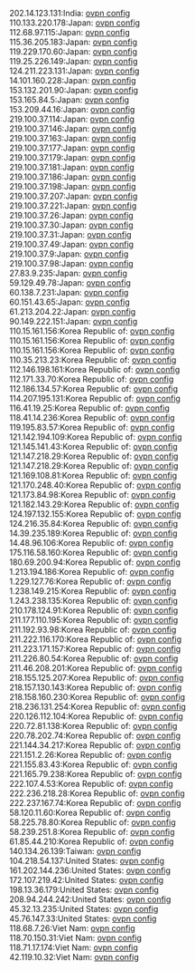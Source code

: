 202.14.123.131:India: [ovpn config](vpn/202_14_123_131.ovpn)  
110.133.220.178:Japan: [ovpn config](vpn/110_133_220_178.ovpn)  
112.68.97.115:Japan: [ovpn config](vpn/112_68_97_115.ovpn)  
115.36.205.183:Japan: [ovpn config](vpn/115_36_205_183.ovpn)  
119.229.170.60:Japan: [ovpn config](vpn/119_229_170_60.ovpn)  
119.25.226.149:Japan: [ovpn config](vpn/119_25_226_149.ovpn)  
124.211.223.131:Japan: [ovpn config](vpn/124_211_223_131.ovpn)  
14.101.160.228:Japan: [ovpn config](vpn/14_101_160_228.ovpn)  
153.132.201.90:Japan: [ovpn config](vpn/153_132_201_90.ovpn)  
153.165.84.5:Japan: [ovpn config](vpn/153_165_84_5.ovpn)  
153.209.44.16:Japan: [ovpn config](vpn/153_209_44_16.ovpn)  
219.100.37.114:Japan: [ovpn config](vpn/219_100_37_114.ovpn)  
219.100.37.146:Japan: [ovpn config](vpn/219_100_37_146.ovpn)  
219.100.37.163:Japan: [ovpn config](vpn/219_100_37_163.ovpn)  
219.100.37.177:Japan: [ovpn config](vpn/219_100_37_177.ovpn)  
219.100.37.179:Japan: [ovpn config](vpn/219_100_37_179.ovpn)  
219.100.37.181:Japan: [ovpn config](vpn/219_100_37_181.ovpn)  
219.100.37.186:Japan: [ovpn config](vpn/219_100_37_186.ovpn)  
219.100.37.198:Japan: [ovpn config](vpn/219_100_37_198.ovpn)  
219.100.37.207:Japan: [ovpn config](vpn/219_100_37_207.ovpn)  
219.100.37.221:Japan: [ovpn config](vpn/219_100_37_221.ovpn)  
219.100.37.26:Japan: [ovpn config](vpn/219_100_37_26.ovpn)  
219.100.37.30:Japan: [ovpn config](vpn/219_100_37_30.ovpn)  
219.100.37.31:Japan: [ovpn config](vpn/219_100_37_31.ovpn)  
219.100.37.49:Japan: [ovpn config](vpn/219_100_37_49.ovpn)  
219.100.37.9:Japan: [ovpn config](vpn/219_100_37_9.ovpn)  
219.100.37.98:Japan: [ovpn config](vpn/219_100_37_98.ovpn)  
27.83.9.235:Japan: [ovpn config](vpn/27_83_9_235.ovpn)  
59.129.49.78:Japan: [ovpn config](vpn/59_129_49_78.ovpn)  
60.138.7.231:Japan: [ovpn config](vpn/60_138_7_231.ovpn)  
60.151.43.65:Japan: [ovpn config](vpn/60_151_43_65.ovpn)  
61.213.204.22:Japan: [ovpn config](vpn/61_213_204_22.ovpn)  
90.149.222.151:Japan: [ovpn config](vpn/90_149_222_151.ovpn)  
110.15.161.156:Korea Republic of: [ovpn config](vpn/110_15_161_156.ovpn)  
110.15.161.156:Korea Republic of: [ovpn config](vpn/110_15_161_156.ovpn)  
110.15.161.156:Korea Republic of: [ovpn config](vpn/110_15_161_156.ovpn)  
110.35.213.23:Korea Republic of: [ovpn config](vpn/110_35_213_23.ovpn)  
112.146.198.161:Korea Republic of: [ovpn config](vpn/112_146_198_161.ovpn)  
112.171.33.70:Korea Republic of: [ovpn config](vpn/112_171_33_70.ovpn)  
112.186.134.57:Korea Republic of: [ovpn config](vpn/112_186_134_57.ovpn)  
114.207.195.131:Korea Republic of: [ovpn config](vpn/114_207_195_131.ovpn)  
116.41.19.25:Korea Republic of: [ovpn config](vpn/116_41_19_25.ovpn)  
118.41.14.236:Korea Republic of: [ovpn config](vpn/118_41_14_236.ovpn)  
119.195.83.57:Korea Republic of: [ovpn config](vpn/119_195_83_57.ovpn)  
121.142.194.109:Korea Republic of: [ovpn config](vpn/121_142_194_109.ovpn)  
121.145.141.43:Korea Republic of: [ovpn config](vpn/121_145_141_43.ovpn)  
121.147.218.29:Korea Republic of: [ovpn config](vpn/121_147_218_29.ovpn)  
121.147.218.29:Korea Republic of: [ovpn config](vpn/121_147_218_29.ovpn)  
121.169.108.81:Korea Republic of: [ovpn config](vpn/121_169_108_81.ovpn)  
121.170.248.40:Korea Republic of: [ovpn config](vpn/121_170_248_40.ovpn)  
121.173.84.98:Korea Republic of: [ovpn config](vpn/121_173_84_98.ovpn)  
121.182.143.29:Korea Republic of: [ovpn config](vpn/121_182_143_29.ovpn)  
124.197.132.155:Korea Republic of: [ovpn config](vpn/124_197_132_155.ovpn)  
124.216.35.84:Korea Republic of: [ovpn config](vpn/124_216_35_84.ovpn)  
14.39.235.189:Korea Republic of: [ovpn config](vpn/14_39_235_189.ovpn)  
14.48.96.106:Korea Republic of: [ovpn config](vpn/14_48_96_106.ovpn)  
175.116.58.160:Korea Republic of: [ovpn config](vpn/175_116_58_160.ovpn)  
180.69.200.94:Korea Republic of: [ovpn config](vpn/180_69_200_94.ovpn)  
1.213.194.186:Korea Republic of: [ovpn config](vpn/1_213_194_186.ovpn)  
1.229.127.76:Korea Republic of: [ovpn config](vpn/1_229_127_76.ovpn)  
1.238.149.215:Korea Republic of: [ovpn config](vpn/1_238_149_215.ovpn)  
1.243.238.135:Korea Republic of: [ovpn config](vpn/1_243_238_135.ovpn)  
210.178.124.91:Korea Republic of: [ovpn config](vpn/210_178_124_91.ovpn)  
211.177.110.195:Korea Republic of: [ovpn config](vpn/211_177_110_195.ovpn)  
211.192.93.98:Korea Republic of: [ovpn config](vpn/211_192_93_98.ovpn)  
211.222.116.170:Korea Republic of: [ovpn config](vpn/211_222_116_170.ovpn)  
211.223.171.157:Korea Republic of: [ovpn config](vpn/211_223_171_157.ovpn)  
211.226.80.54:Korea Republic of: [ovpn config](vpn/211_226_80_54.ovpn)  
211.46.208.201:Korea Republic of: [ovpn config](vpn/211_46_208_201.ovpn)  
218.155.125.207:Korea Republic of: [ovpn config](vpn/218_155_125_207.ovpn)  
218.157.130.143:Korea Republic of: [ovpn config](vpn/218_157_130_143.ovpn)  
218.158.160.230:Korea Republic of: [ovpn config](vpn/218_158_160_230.ovpn)  
218.236.131.254:Korea Republic of: [ovpn config](vpn/218_236_131_254.ovpn)  
220.126.112.104:Korea Republic of: [ovpn config](vpn/220_126_112_104.ovpn)  
220.72.81.138:Korea Republic of: [ovpn config](vpn/220_72_81_138.ovpn)  
220.78.202.74:Korea Republic of: [ovpn config](vpn/220_78_202_74.ovpn)  
221.144.34.217:Korea Republic of: [ovpn config](vpn/221_144_34_217.ovpn)  
221.151.2.26:Korea Republic of: [ovpn config](vpn/221_151_2_26.ovpn)  
221.155.83.43:Korea Republic of: [ovpn config](vpn/221_155_83_43.ovpn)  
221.165.79.238:Korea Republic of: [ovpn config](vpn/221_165_79_238.ovpn)  
222.107.4.53:Korea Republic of: [ovpn config](vpn/222_107_4_53.ovpn)  
222.236.218.28:Korea Republic of: [ovpn config](vpn/222_236_218_28.ovpn)  
222.237.167.74:Korea Republic of: [ovpn config](vpn/222_237_167_74.ovpn)  
58.120.11.60:Korea Republic of: [ovpn config](vpn/58_120_11_60.ovpn)  
58.225.78.80:Korea Republic of: [ovpn config](vpn/58_225_78_80.ovpn)  
58.239.251.8:Korea Republic of: [ovpn config](vpn/58_239_251_8.ovpn)  
61.85.44.210:Korea Republic of: [ovpn config](vpn/61_85_44_210.ovpn)  
140.134.26.139:Taiwan: [ovpn config](vpn/140_134_26_139.ovpn)  
104.218.54.137:United States: [ovpn config](vpn/104_218_54_137.ovpn)  
161.202.144.236:United States: [ovpn config](vpn/161_202_144_236.ovpn)  
172.107.219.42:United States: [ovpn config](vpn/172_107_219_42.ovpn)  
198.13.36.179:United States: [ovpn config](vpn/198_13_36_179.ovpn)  
208.94.244.242:United States: [ovpn config](vpn/208_94_244_242.ovpn)  
45.32.13.235:United States: [ovpn config](vpn/45_32_13_235.ovpn)  
45.76.147.33:United States: [ovpn config](vpn/45_76_147_33.ovpn)  
118.68.7.26:Viet Nam: [ovpn config](vpn/118_68_7_26.ovpn)  
118.70.150.31:Viet Nam: [ovpn config](vpn/118_70_150_31.ovpn)  
118.71.17.174:Viet Nam: [ovpn config](vpn/118_71_17_174.ovpn)  
42.119.10.32:Viet Nam: [ovpn config](vpn/42_119_10_32.ovpn)  
